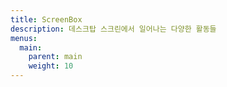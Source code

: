 ```yaml
---
title: ScreenBox
description: 데스크탑 스크린에서 일어나는 다양한 활동들
menus:
  main:
    parent: main
    weight: 10
---
```

